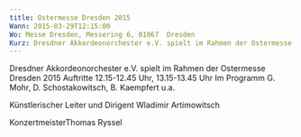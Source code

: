 ```yaml
---
title: Ostermesse Dresden 2015
Wann: 2015-03-29T12:15:00
Wo: Messe Dresden, Messering 6, 01067  Dresden
Kurz: Dresdner Akkordeonorchester e.V. spielt im Rahmen der Ostermesse Dresden 2015. - Im Programm G. Mohr, D. Schostakowitsch, B. Kaempfert u.a.
---
```


Dresdner Akkordeonorchester e.V. spielt im Rahmen der Ostermesse Dresden 2015
Auftritte 12.15-12.45 Uhr, 13.15-13.45 Uhr
Im Programm G. Mohr, D. Schostakowitsch, B. Kaempfert u.a.

Künstlerischer Leiter und Dirigent
Wladimir Artimowitsch

KonzertmeisterThomas Ryssel
